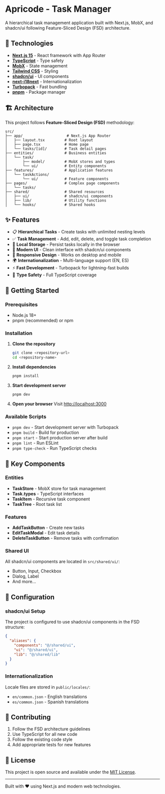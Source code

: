 # Apricode - Task Manager

A hierarchical task management application built with Next.js, MobX, and shadcn/ui following Feature-Sliced Design (FSD) architecture.

## 🚀 Technologies

- **[Next.js 15](https://nextjs.org/)** - React framework with App Router
- **[TypeScript](https://www.typescriptlang.org/)** - Type safety
- **[MobX](https://mobx.js.org/)** - State management
- **[Tailwind CSS](https://tailwindcss.com/)** - Styling
- **[shadcn/ui](https://ui.shadcn.com/)** - UI components
- **[next-i18next](https://github.com/i18next/next-i18next)** - Internationalization
- **[Turbopack](https://turbo.build/pack)** - Fast bundling
- **[pnpm](https://pnpm.io/)** - Package manager

## 🏗️ Architecture

This project follows **Feature-Sliced Design (FSD)** methodology:

```
src/
├── app/                    # Next.js App Router
│   ├── layout.tsx         # Root layout
│   ├── page.tsx           # Home page
│   └── tasks/[id]/        # Task detail pages
├── entities/              # Business entities
│   └── task/
│       ├── model/         # MobX stores and types
│       └── ui/            # Entity components
├── features/              # Application features
│   └── taskActions/
│       └── ui/            # Feature components
├── pages/                 # Complex page components
│   └── tasks/
├── shared/                # Shared resources
│   ├── ui/                # shadcn/ui components
│   ├── lib/               # Utility functions
│   └── hooks/             # Shared hooks
```

## ✨ Features

- 📋 **Hierarchical Tasks** - Create tasks with unlimited nesting levels
- ✅ **Task Management** - Add, edit, delete, and toggle task completion
- 💾 **Local Storage** - Persist tasks locally in the browser
- 🎨 **Modern UI** - Clean interface with shadcn/ui components
- 📱 **Responsive Design** - Works on desktop and mobile
- 🌍 **Internationalization** - Multi-language support (EN, ES)
- ⚡ **Fast Development** - Turbopack for lightning-fast builds
- 🎯 **Type Safety** - Full TypeScript coverage

## 🚀 Getting Started

### Prerequisites

- Node.js 18+
- pnpm (recommended) or npm

### Installation

1. **Clone the repository**
   ```bash
   git clone <repository-url>
   cd <repository-name>
   ```

2. **Install dependencies**
   ```bash
   pnpm install
   ```

3. **Start development server**
   ```bash
   pnpm dev
   ```

4. **Open your browser**
   Visit [http://localhost:3000](http://localhost:3000)

### Available Scripts

- `pnpm dev` - Start development server with Turbopack
- `pnpm build` - Build for production
- `pnpm start` - Start production server after build
- `pnpm lint` - Run ESLint
- `pnpm type-check` - Run TypeScript checks

## 📂 Key Components

### Entities
- **TaskStore** - MobX store for task management
- **Task.types** - TypeScript interfaces
- **TaskItem** - Recursive task component
- **TaskTree** - Root task list

### Features
- **AddTaskButton** - Create new tasks
- **EditTaskModal** - Edit task details
- **DeleteTaskButton** - Remove tasks with confirmation

### Shared UI
All shadcn/ui components are located in `src/shared/ui/`:
- Button, Input, Checkbox
- Dialog, Label
- And more...

## 🔧 Configuration

### shadcn/ui Setup
The project is configured to use shadcn/ui components in the FSD structure:
```json
{
  "aliases": {
    "components": "@/shared/ui",
    "ui": "@/shared/ui",
    "lib": "@/shared/lib"
  }
}
```

### Internationalization
Locale files are stored in `public/locales/`:
- `en/common.json` - English translations
- `es/common.json` - Spanish translations

## 🤝 Contributing

1. Follow the FSD architecture guidelines
2. Use TypeScript for all new code
3. Follow the existing code style
4. Add appropriate tests for new features

## 📝 License

This project is open source and available under the [MIT License](LICENSE).

---

Built with ❤️ using Next.js and modern web technologies.
